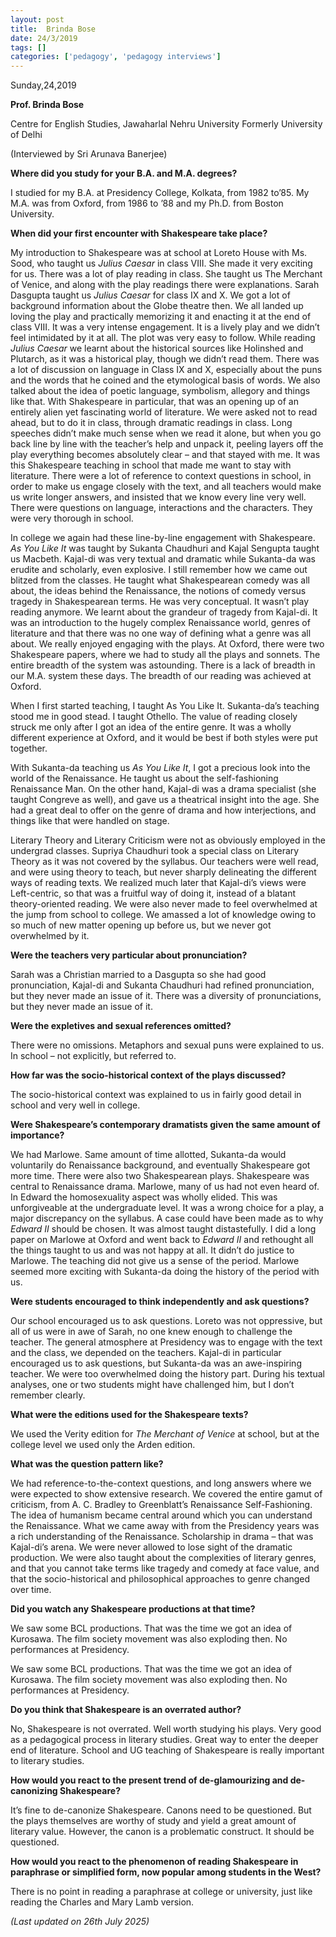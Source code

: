 ```yaml
---
layout: post
title:  Brinda Bose
date: 24/3/2019
tags: []
categories: ['pedagogy', 'pedagogy interviews']
---
```


Sunday,24,2019

**Prof. Brinda Bose**

Centre for English Studies, Jawaharlal Nehru University Formerly University of Delhi

(Interviewed by Sri Arunava Banerjee)

**Where did you study for your B.A. and M.A. degrees?**

I studied for my B.A. at Presidency College, Kolkata, from 1982 to’85. My M.A. was from Oxford, from 1986 to ’88 and my Ph.D. from Boston University.

**When did your first encounter with Shakespeare take place?**

My introduction to Shakespeare was at school at Loreto House with Ms. Sood, who taught us *Julius Caesar* in class VIII. She made it very exciting for us. There was a lot of play reading in class. She taught us The Merchant of Venice, and along with the play readings there were explanations. Sarah Dasgupta taught us *Julius Caesar* for class IX and X. We got a lot of background information about the Globe theatre then. We all landed up loving the play and practically memorizing it and enacting it at the end of class VIII. It was a very intense engagement. It is a lively play and we didn’t feel intimidated by it at all. The plot was very easy to follow. While reading *Julius Caesar* we learnt about the historical sources like Holinshed and Plutarch, as it was a historical play, though we didn’t read them. There was a lot of discussion on language in Class IX and X, especially about the puns and the words that he coined and the etymological basis of words. We also talked about the idea of poetic language, symbolism, allegory and things like that. With Shakespeare in particular, that was an opening up of an entirely alien yet fascinating world of literature. We were asked not to read ahead, but to do it in class, through dramatic readings in class. Long speeches didn’t make much sense when we read it alone, but when you go back line by line with the teacher’s help and unpack it, peeling layers off the play everything becomes absolutely clear – and that stayed with me. It was this Shakespeare teaching in school that made me want to stay with literature. There were a lot of reference to context questions in school, in order to make us engage closely with the text, and all teachers would make us write longer answers, and insisted that we know every line very well. There were questions on language, interactions and the characters. They were very thorough in school.

In college we again had these line-by-line engagement with Shakespeare. *As You Like It* was taught by Sukanta Chaudhuri and Kajal Sengupta taught us Macbeth. Kajal-di was very textual and dramatic while Sukanta-da was erudite and scholarly, even explosive. I still remember how we came out blitzed from the classes. He taught what Shakespearean comedy was all about, the ideas behind the Renaissance, the notions of comedy versus tragedy in Shakespearean terms. He was very conceptual. It wasn’t play reading anymore. We learnt about the grandeur of tragedy from Kajal-di. It was an introduction to the hugely complex Renaissance world, genres of literature and that there was no one way of defining what a genre was all about. We really enjoyed engaging with the plays. At Oxford, there were two Shakespeare papers, where we had to study all the plays and sonnets. The entire breadth of the system was astounding. There is a lack of breadth in our M.A. system these days. The breadth of our reading was achieved at Oxford.

When I first started teaching, I taught As You Like It. Sukanta-da’s teaching stood me in good stead. I taught Othello. The value of reading closely struck me only after I got an idea of the entire genre. It was a wholly different experience at Oxford, and it would be best if both styles were put together.

With Sukanta-da teaching us *As You Like It*, I got a precious look into the world of the Renaissance. He taught us about the self-fashioning Renaissance Man. On the other hand, Kajal-di was a drama specialist (she taught Congreve as well), and gave us a theatrical insight into the age. She had a great deal to offer on the genre of drama and how interjections, and things like that were handled on stage.

Literary Theory and Literary Criticism were not as obviously employed in the undergrad classes. Supriya Chaudhuri took a special class on Literary Theory as it was not covered by the syllabus. Our teachers were well read, and were using theory to teach, but never sharply delineating the different ways of reading texts. We realized much later that Kajal-di’s views were Left-centric, so that was a fruitful way of doing it, instead of a blatant theory-oriented reading. We were also never made to feel overwhelmed at the jump from school to college. We amassed a lot of knowledge owing to so much of new matter opening up before us, but we never got overwhelmed by it.

**Were the teachers very particular about pronunciation?**

Sarah was a Christian married to a Dasgupta so she had good pronunciation, Kajal-di and Sukanta Chaudhuri had refined pronunciation, but they never made an issue of it. There was a diversity of pronunciations, but they never made an issue of it.

**Were the expletives and sexual references omitted?**

There were no omissions. Metaphors and sexual puns were explained to us. In school – not explicitly, but referred to.

**How far was the socio-historical context of the plays discussed?**

The socio-historical context was explained to us in fairly good detail in school and very well in college.

**Were Shakespeare’s contemporary dramatists given the same amount of importance?**

We had Marlowe. Same amount of time allotted, Sukanta-da would voluntarily do Renaissance background, and eventually Shakespeare got more time. There were also two Shakespearean plays. Shakespeare was central to Renaissance drama. Marlowe, many of us had not even heard of. In Edward the homosexuality aspect was wholly elided. This was unforgiveable at the undergraduate level. It was a wrong choice for a play, a major discrepancy on the syllabus. A case could have been made as to why *Edward II* should be chosen. It was almost taught distastefully. I did a long paper on Marlowe at Oxford and went back to *Edward II* and rethought all the things taught to us and was not happy at all. It didn’t do justice to Marlowe. The teaching did not give us a sense of the period. Marlowe seemed more exciting with Sukanta-da doing the history of the period with us.

**Were students encouraged to think independently and ask questions?**

Our school encouraged us to ask questions. Loreto was not oppressive, but all of us were in awe of Sarah, no one knew enough to challenge the teacher. The general atmosphere at Presidency was to engage with the text and the class, we depended on the teachers. Kajal-di in particular encouraged us to ask questions, but Sukanta-da was an awe-inspiring teacher. We were too overwhelmed doing the history part. During his textual analyses, one or two students might have challenged him, but I don’t remember clearly.

**What were the editions used for the Shakespeare texts?**

We used the Verity edition for *The Merchant of Venice* at school, but at the college level we used only the Arden edition.

**What was the question pattern like?**

We had reference-to-the-context questions, and long answers where we were expected to show extensive research. We covered the entire gamut of criticism, from A. C. Bradley to Greenblatt’s Renaissance Self-Fashioning. The idea of humanism became central around which you can understand the Renaissance. What we came away with from the Presidency years was a rich understanding of the Renaissance. Scholarship in drama – that was Kajal-di’s arena. We were never allowed to lose sight of the dramatic production. We were also taught about the complexities of literary genres, and that you cannot take terms like tragedy and comedy at face value, and that the socio-historical and philosophical approaches to genre changed over time.

**Did you watch any Shakespeare productions at that time?**

We saw some BCL productions. That was the time we got an idea of Kurosawa. The film society movement was also exploding then. No performances at Presidency.

We saw some BCL productions. That was the time we got an idea of Kurosawa. The film society movement was also exploding then. No performances at Presidency.

**Do you think that Shakespeare is an overrated author?**

No, Shakespeare is not overrated. Well worth studying his plays. Very good as a pedagogical process in literary studies. Great way to enter the deeper end of literature. School and UG teaching of Shakespeare is really important to literary studies.

**How would you react to the present trend of de-glamourizing and de-canonizing Shakespeare?**

It’s fine to de-canonize Shakespeare. Canons need to be questioned. But the plays themselves are worthy of study and yield a great amount of literary value. However, the canon is a problematic construct. It should be questioned.

**How would you react to the phenomenon of reading Shakespeare in paraphrase or simplified form, now popular among students in the West?**

There is no point in reading a paraphrase at college or university, just like reading the Charles and Mary Lamb version.

*(Last updated on 26th July 2025)*
